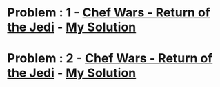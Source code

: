 # Problem : 1 - [Chef Wars - Return of the Jedi](https://www.codechef.com/AUG20B/problems/CHEFWARS) - [My Solution]()

# Problem : 2 - [Chef Wars - Return of the Jedi](https://www.codechef.com/AUG20B/problems/CHEFWARS) - [My Solution]()
